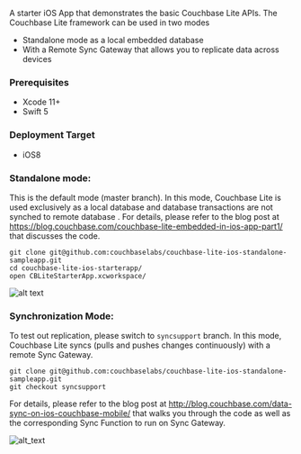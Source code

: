 A starter iOS App that demonstrates the basic Couchbase Lite APIs.
The Couchbase Lite framework can be used in two modes
- Standalone mode as a local embedded database
- With a Remote Sync Gateway that allows you to replicate data across devices

### Prerequisites
- Xcode 11+
- Swift 5

### Deployment Target
- iOS8


### Standalone mode: 
This is the default mode (master branch). In this mode, Couchbase Lite is used exclusively as a local database and database transactions are not synched to remote database . 
For details, please refer to the blog post at https://blog.couchbase.com/couchbase-lite-embedded-in-ios-app-part1/ that discusses the code. 

```
git clone git@github.com:couchbaselabs/couchbase-lite-ios-standalone-sampleapp.git
cd couchbase-lite-ios-starterapp/
open CBLiteStarterApp.xcworkspace/
```

![alt text](https://blog.couchbase.com/wp-content/uploads/2017/04/cblitedemo.gif)

### Synchronization Mode:
To test out replication, please switch to `syncsupport` branch. In this mode, Couchbase Lite syncs (pulls and pushes changes continuously) with a remote Sync Gateway. 

```
git clone git@github.com:couchbaselabs/couchbase-lite-ios-standalone-sampleapp.git
git checkout syncsupport
```
For details, please refer to the blog post at http://blog.couchbase.com/data-sync-on-ios-couchbase-mobile/ that walks you through the code as well as the corresponding Sync Function to run on Sync Gateway.

![alt_text](https://blog.couchbase.com/wp-content/uploads/2017/04/demo_recording_short.gif)





